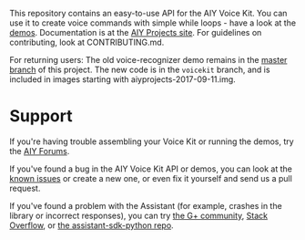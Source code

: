 This repository contains an easy-to-use API for the AIY Voice Kit.
You can use it to create voice commands with simple while loops - have a look at the [demos](https://github.com/google/aiyprojects-raspbian/tree/voicekit/src).
Documentation is at the [AIY Projects site](https://aiyprojects.withgoogle.com).
For guidelines on contributing, look at CONTRIBUTING.md.

For returning users:
The old voice-recognizer demo remains in the [master branch](https://github.com/google/aiyprojects-raspbian/tree/master) of this project.
The new code is in the `voicekit` branch, and is included in images starting with aiyprojects-2017-09-11.img.

# Support

If you're having trouble assembling your Voice Kit or running the demos,
try the [AIY Forums](https://www.raspberrypi.org/forums/viewforum.php?f=114).

If you've found a bug in the AIY Voice Kit API or demos, you can look at the
[known issues](https://github.com/google/aiyprojects-raspbian/issues) or create
a new one, or even fix it yourself and send us a pull request.

If you've found a problem with the Assistant (for example, crashes in the
library or incorrect responses), you can try
[the G+ community](https://plus.google.com/communities/117537996116836200696),
[Stack Overflow](https://stackoverflow.com/questions/tagged/google-assistant-sdk),
or [the assistant-sdk-python repo](https://github.com/googlesamples/assistant-sdk-python/).

